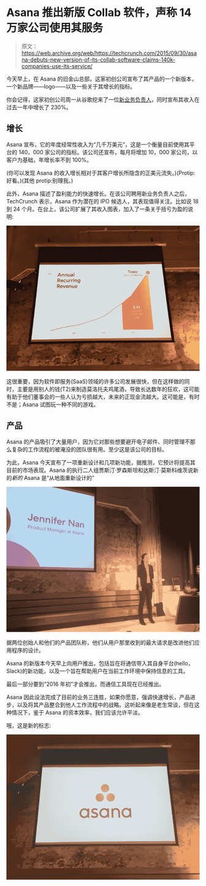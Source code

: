 # Asana 推出新版 Collab 软件，声称 14 万家公司使用其服务

> 原文：<https://web.archive.org/web/https://techcrunch.com/2015/09/30/asana-debuts-new-version-of-its-collab-software-claims-140k-companies-use-its-service/>

今天早上，在 Asana 的旧金山总部，这家初创公司宣布了其产品的一个新版本，一个新品牌——logo——以及一些关于其增长的指标。

你会记得，这家初创公司周一从谷歌挖来了一位[新业务负责人](https://web.archive.org/web/20230406162032/https://techcrunch.com/2015/09/28/asana-picks-up-google-exec-chris-farinacci-to-run-its-business-ops/)，同时宣布其收入在过去一年中增长了 230%。

## 增长

Asana 宣布，它的年度经常性收入为“几千万美元”，这是一个衡量目前使用其平台的 140，000 家公司的指标。该公司还宣布，每月将增加 10，000 家公司，以客户为基础，年增长率不到 100%。

(你可以发现 Asana 的收入增长相对于其客户增长所隐含的正美元流失。)(Protip:好看。)(其他 protip:别理我。)

此外，Asana 描述了盈利能力的快速增长。在该公司聘用新业务负责人之后，TechCrunch 表示，Asana 作为潜在的 IPO 候选人，其表现值得关注。比如说 18 到 24 个月。在台上，该公司扩展了其收入图表，加入了一条关于扭亏为盈的说明:

![IMG_2994](img/fd6dfd64c630495005507e5b633affd2.png)

这很重要，因为软件即服务(SaaS)领域的许多公司发展很快，但在这样做的同时，主要是用别人的钱(T2)来制造莫洛托夫鸡尾酒，导致长达数年的狂欢，这可能有助于他们董事会的一些人认为亏损越大，未来的正现金流越大。这可能是，有时不是；Asana 试图玩一种不同的游戏。

## 产品

Asana 的产品吸引了大量用户，因为它对那些想要避开电子邮件、同时管理不那么复杂的工作流程的被淹没的团队很有用。至少这是该公司的目标。

为此，Asana 今天宣布了一项重新设计和几项新功能，据推测，它预计将提高其目前的市场表现。Asana 的执行二人组贾斯汀·罗森斯坦和达斯汀·莫斯科维茨说新的*新的* Asana 是“从地面重新设计的”

![IMG_3001](img/8c7220c3dd3fe98a9ecf86671dd21d94.png)

据两位创始人和他们的产品团队称，他们从用户那里收到的最大请求是改进他们应用程序的设计。

Asana 的新版本今天早上向用户推出，包括旨在将通信带入其自身平台(hello，Slack)的新功能，以及一个旨在帮助用户在当前工作环境中保持信息的工具。

最后一部分要到“2016 年初”才会推出，而通信工具现在已经推出。

Asana 因此设法完成了目前的业务三连胜，如果你愿意，强调快速增长，产品进步，以及将其产品整合到他人工作流程中的战略。这听起来像是老生常谈，但在这种情况下，鉴于 Asana 的资本效率，我们应该允许平淡。

哦，这是新的标志:

![IMG_3005](img/9e819b6b5bc163b3c1a720e8c4214ffb.png)